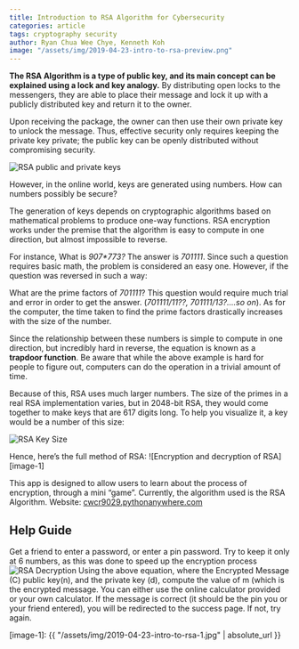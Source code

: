 ```yaml
---
title: Introduction to RSA Algorithm for Cybersecurity
categories: article
tags: cryptography security
author: Ryan Chua Wee Chye, Kenneth Koh
image: "/assets/img/2019-04-23-intro-to-rsa-preview.png"
---
```


**The RSA Algorithm is a type of public key, and its main concept can be explained using a lock and key analogy.** By distributing open locks to the messengers, they are able to place their message and lock it up with a publicly distributed key and return it to the owner.

 Upon receiving the package, the owner can then use their own private key to unlock the message. Thus, effective security only requires keeping the private key private; the public key can be openly distributed without compromising security.

![RSA public and private keys](https://upload.wikimedia.org/wikipedia/commons/thumb/3/32/Public-key-crypto-1.svg/250px-Public-key-crypto-1.svg.png)

However, in the online world, keys are generated using numbers. How can numbers possibly be secure?

The generation of keys depends on cryptographic algorithms based on mathematical problems to produce one-way functions. RSA encryption works under the premise that the algorithm is easy to compute in one direction, but almost impossible to reverse.

For instance, What is *907\*773?* 
The answer is *701111*. Since such a question requires basic math, the problem is considered an easy one. However, if the question was reversed in such a way:

What are the prime factors of *701111*?
This question would require much trial and error in order to get the answer. (*701111/11??, 701111/13?....so on*). As for the computer, the time taken to find the prime factors drastically increases with the size of the number.

Since the relationship between these numbers is simple to compute in one direction, but incredibly hard in reverse, the equation is known as a **trapdoor function**. Be aware that while the above example is hard for people to figure out, computers can do the operation in a trivial amount of time. 

Because of this, RSA uses much larger numbers. The size of the primes in a real RSA implementation varies, but in 2048-bit RSA, they would come together to make keys that are 617 digits long. To help you visualize it, a key would be a number of this size:

![RSA Key Size](https://www.researchgate.net/publication/317159271/figure/fig3/AS:498288885747712@1495812736477/Randomly-generated-2048-bit-encryption-key-Overview-of-encryption-key-structure-9.png)

Hence, here’s the full method of RSA:
![Encryption and decryption of RSA][image-1]


This app is designed to allow users to learn about the process of encryption, through a mini “game”.
Currently, the algorithm used is the RSA Algorithm.
Website: [cwcr9029.pythonanywhere.com](cwcr9029.pythonanywhere.com)

## Help Guide
Get a friend to enter a password, or enter a pin password. Try to keep it only at 6 numbers, as this was done to speed up the encryption process
![RSA Decryption](http://present5.com/presentation/51ae165feb639f85e7107e1d304041f4/image-47.jpg)
Using the above equation, where the Encrypted Message (C) public key(n), and the private key (d), compute the value of m (which is the encrypted message. You can either use the online calculator provided or your own calculator.
If the message is correct (it should be the pin you or your friend entered), you will be redirected to the success page. If not, try again.


[image-1]: {{ "/assets/img/2019-04-23-intro-to-rsa-1.jpg" | absolute_url }}







